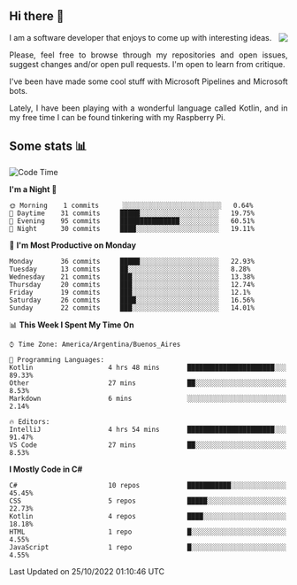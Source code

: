 ## Hi there :slightly_smiling_face:

<img src="https://github-readme-stats.vercel.app/api?username=victorgrycuk&show_icons=true&count_private=true&title_color=F7941E&icon_color=F7941E" align="right">

<p align="justify">
I am a software developer that enjoys to come up with interesting ideas.
<p/>

<p align= "justify">
Please, feel free to browse through my repositories and open issues, suggest changes and/or open pull requests. I'm open to learn from critique.
<p/>


<p align= "justify">
I've been have made some cool stuff with Microsoft Pipelines and Microsoft bots.
<p/>

<p align= "justify">
Lately, I have been playing with a wonderful language called Kotlin, and in my free time I can be found tinkering with my Raspberry Pi.
<p/>

## Some stats :bar_chart:
<!--START_SECTION:waka-->
![Code Time](http://img.shields.io/badge/Code%20Time-1%2C194%20hrs%2022%20mins-blue)

**I'm a Night 🦉** 

```text
🌞 Morning    1 commits      ░░░░░░░░░░░░░░░░░░░░░░░░░   0.64% 
🌆 Daytime    31 commits     █████░░░░░░░░░░░░░░░░░░░░   19.75% 
🌃 Evening    95 commits     ███████████████░░░░░░░░░░   60.51% 
🌙 Night      30 commits     ████░░░░░░░░░░░░░░░░░░░░░   19.11%

```
📅 **I'm Most Productive on Monday** 

```text
Monday       36 commits     █████░░░░░░░░░░░░░░░░░░░░   22.93% 
Tuesday      13 commits     ██░░░░░░░░░░░░░░░░░░░░░░░   8.28% 
Wednesday    21 commits     ███░░░░░░░░░░░░░░░░░░░░░░   13.38% 
Thursday     20 commits     ███░░░░░░░░░░░░░░░░░░░░░░   12.74% 
Friday       19 commits     ███░░░░░░░░░░░░░░░░░░░░░░   12.1% 
Saturday     26 commits     ████░░░░░░░░░░░░░░░░░░░░░   16.56% 
Sunday       22 commits     ███░░░░░░░░░░░░░░░░░░░░░░   14.01%

```


📊 **This Week I Spent My Time On** 

```text
⌚︎ Time Zone: America/Argentina/Buenos_Aires

💬 Programming Languages: 
Kotlin                   4 hrs 48 mins       ██████████████████████░░░   89.33% 
Other                    27 mins             ██░░░░░░░░░░░░░░░░░░░░░░░   8.53% 
Markdown                 6 mins              ░░░░░░░░░░░░░░░░░░░░░░░░░   2.14%

🔥 Editors: 
IntelliJ                 4 hrs 54 mins       ██████████████████████░░░   91.47% 
VS Code                  27 mins             ██░░░░░░░░░░░░░░░░░░░░░░░   8.53%

```

**I Mostly Code in C#** 

```text
C#                       10 repos            ███████████░░░░░░░░░░░░░░   45.45% 
CSS                      5 repos             █████░░░░░░░░░░░░░░░░░░░░   22.73% 
Kotlin                   4 repos             ████░░░░░░░░░░░░░░░░░░░░░   18.18% 
HTML                     1 repo              █░░░░░░░░░░░░░░░░░░░░░░░░   4.55% 
JavaScript               1 repo              █░░░░░░░░░░░░░░░░░░░░░░░░   4.55%

```



 Last Updated on 25/10/2022 01:10:46 UTC
<!--END_SECTION:waka-->
